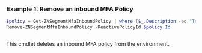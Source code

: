### Example 1: Remove an inbound MFA Policy
```powershell
$policy = Get-ZNSegmentMfaInboundPolicy | where {$_.Description -eq "Test Policy"}
Remove-ZNSegmentMfaInboundPolicy -ReactivePolicyId $policy.Id
```

```output

```

This cmdlet deletes an inbound MFA policy from the environment.